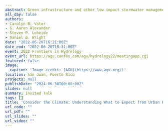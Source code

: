 ```yaml
---
abstract: Green infrastructure and other low impact stormwater management practices are more widely encouraged today than ever before, but our understanding of how their performance varies based on geographic location remains largely limited to site-specific case studies and measurements of runoff from discrete events. As we move toward more holistic approaches for addressing urban hazards, we must also move beyond only predicting event-scale runoff reduction to develop generalizable principles for how hydrologic interventions alter long-term (i.e., annual or longer) urban water and energy balances. At these longer time scales, climate is a critical control. Here, we explore how climate alters the effect of two types of urban hydrology interventions - infiltration-based stormwater management practices and planting of street trees - on long-term urban water and energy balances. We use a physically-based hydrologic model (ParFlow) and custom version of a widely-used land surface model (NOAH-MP) to simulate how the same interventions perform under meteorological forcing from major cities across the United States in a range of climatic settings. While within-storm characteristics (e.g., precipitation intensity) are conventionally considered to be the main control on the performance of these types of hydrologic interventions, our findings show that longer-term urban water and energy balances are controlled by the relative balance and timing of water and energy availability (PET:P, 30 d correlation of PET and P) and measures of precipitation intermittency. We close with suggestions for incorporating these ideas and concepts into management practices and future studies.
all_day: false
authors:
- Carolyn B. Voter
- G. Aaron Alexander
- Steven P. Loheide
- Daniel B. Wright
date: "2022-06-20T16:21:00Z"
date_end: "2022-06-20T16:31:00Z"
event: 2022 Frontiers in Hydrology
event_url: https://agu.confex.com/agu/hydrology22/meetingapp.cgi
featured: false
image:
  caption: 'Image credit: [AGU](https://www.agu.org/)'
location: San Juan, Puerto Rico
projects: null
publishDate: "2024-06-30T00:00:00Z"
slides: null
summary: Invited Talk
tags: []
title: 'Consider the Climate: Understanding What to Expect from Urban Hydrology Interventions Depending on Where You Are'
url_code: ""
url_pdf: ""
url_slides: ""
url_video: ""
---
```

